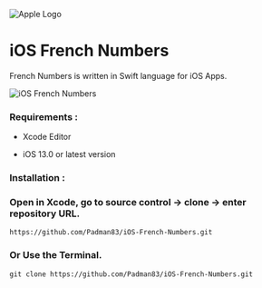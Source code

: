![Apple Logo](https://user-images.githubusercontent.com/45048950/73131198-bca1e580-4041-11ea-8f8d-ebfd844f0e64.png) 

# iOS French Numbers

French Numbers is written in Swift language for iOS Apps.

![iOS French Numbers](https://user-images.githubusercontent.com/45048950/74254395-5d272380-4d2b-11ea-9154-9c97e7377a8f.gif)

### Requirements :

* Xcode Editor

* iOS 13.0 or latest version

### Installation :

### Open in Xcode, go to source control -> clone -> enter repository URL.

```
https://github.com/Padman83/iOS-French-Numbers.git
```
### Or Use the Terminal.

```
git clone https://github.com/Padman83/iOS-French-Numbers.git
```




